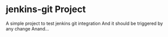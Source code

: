 # jenkins-git Project

A simple project to test jenkins git integration
And it should be triggered by any change
Anand...
